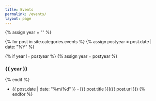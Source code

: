 ```yaml
---
title: Events
permalink: /events/
layout: page
---
```


{% assign year = "" %}

{% for post in site.categories.events %}
{% assign postyear = post.date | date: "%Y" %}

{% if year != postyear %}
{% assign year = postyear %}
### {{ year }}
{% endif %}

  * {{ post.date | date: "%m/%d" }} - [{{ post.title }}]({{ post.url }})
{% endfor %}
